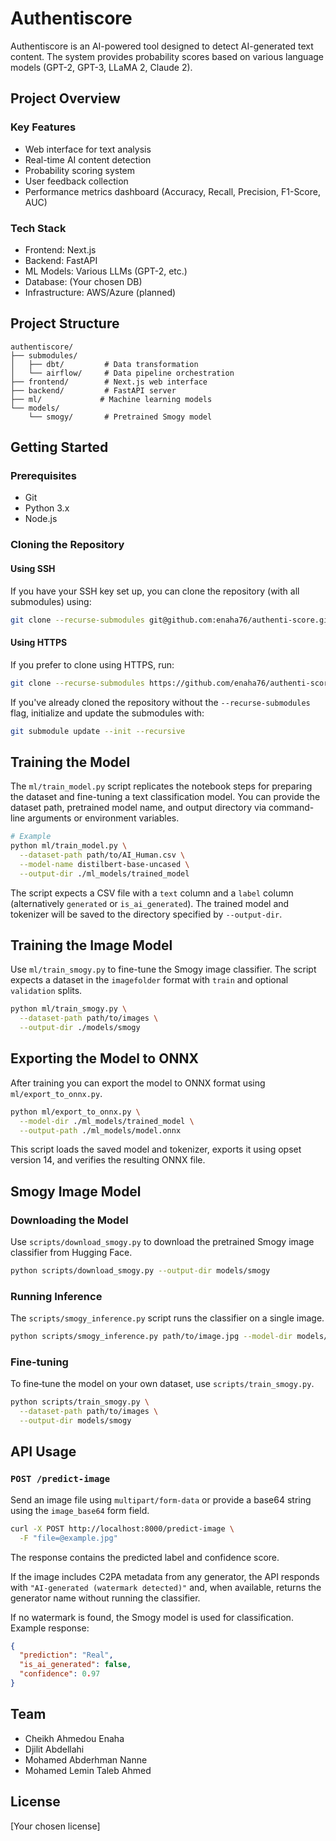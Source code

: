 # Authentiscore

Authentiscore is an AI-powered tool designed to detect AI-generated text content. The system provides probability scores based on various language models (GPT-2, GPT-3, LLaMA 2, Claude 2).

## Project Overview

### Key Features
- Web interface for text analysis
- Real-time AI content detection
- Probability scoring system
- User feedback collection
- Performance metrics dashboard (Accuracy, Recall, Precision, F1-Score, AUC)

### Tech Stack
- Frontend: Next.js
- Backend: FastAPI
- ML Models: Various LLMs (GPT-2, etc.)
- Database: (Your chosen DB)
- Infrastructure: AWS/Azure (planned)

## Project Structure
```
authentiscore/
├── submodules/
│   ├── dbt/         # Data transformation
│   └── airflow/     # Data pipeline orchestration
├── frontend/        # Next.js web interface
├── backend/         # FastAPI server
├── ml/             # Machine learning models
└── models/
    └── smogy/       # Pretrained Smogy model
```

## Getting Started

### Prerequisites
- Git
- Python 3.x
- Node.js

### Cloning the Repository

#### Using SSH
If you have your SSH key set up, you can clone the repository (with all submodules) using:

```bash
git clone --recurse-submodules git@github.com:enaha76/authenti-score.git
```

#### Using HTTPS
If you prefer to clone using HTTPS, run:

```bash
git clone --recurse-submodules https://github.com/enaha76/authenti-score.git
```

If you've already cloned the repository without the `--recurse-submodules` flag, initialize and update the submodules with:

```bash
git submodule update --init --recursive
```

## Training the Model

The `ml/train_model.py` script replicates the notebook steps for preparing the
dataset and fine-tuning a text classification model. You can provide the
dataset path, pretrained model name, and output directory via command-line
arguments or environment variables.

```bash
# Example
python ml/train_model.py \
  --dataset-path path/to/AI_Human.csv \
  --model-name distilbert-base-uncased \
  --output-dir ./ml_models/trained_model
```

The script expects a CSV file with a `text` column and a `label` column
(alternatively `generated` or `is_ai_generated`). The trained model and
tokenizer will be saved to the directory specified by `--output-dir`.

## Training the Image Model

Use `ml/train_smogy.py` to fine-tune the Smogy image classifier. The script
expects a dataset in the `imagefolder` format with `train` and optional
`validation` splits.

```bash
python ml/train_smogy.py \
  --dataset-path path/to/images \
  --output-dir ./models/smogy
```

## Exporting the Model to ONNX

After training you can export the model to ONNX format using `ml/export_to_onnx.py`.

```bash
python ml/export_to_onnx.py \
  --model-dir ./ml_models/trained_model \
  --output-path ./ml_models/model.onnx
```

This script loads the saved model and tokenizer, exports it using opset version 14, and verifies the resulting ONNX file.


## Smogy Image Model

### Downloading the Model

Use `scripts/download_smogy.py` to download the pretrained Smogy image classifier from Hugging Face.

```bash
python scripts/download_smogy.py --output-dir models/smogy
```

### Running Inference

The `scripts/smogy_inference.py` script runs the classifier on a single image.

```bash
python scripts/smogy_inference.py path/to/image.jpg --model-dir models/smogy
```

### Fine-tuning

To fine‑tune the model on your own dataset, use `scripts/train_smogy.py`.

```bash
python scripts/train_smogy.py \
  --dataset-path path/to/images \
  --output-dir models/smogy
```

## API Usage

### `POST /predict-image`

Send an image file using `multipart/form-data` or provide a base64 string using the `image_base64` form field.

```bash
curl -X POST http://localhost:8000/predict-image \
  -F "file=@example.jpg"
```

The response contains the predicted label and confidence score.

If the image includes C2PA metadata from any generator, the API responds with
`"AI-generated (watermark detected)"` and, when available, returns the
generator name without running the classifier.

If no watermark is found, the Smogy model is used for classification. Example response:

```json
{
  "prediction": "Real",
  "is_ai_generated": false,
  "confidence": 0.97
}
```


## Team
- Cheikh Ahmedou Enaha
- Djilit Abdellahi
- Mohamed Abderhman Nanne
- Mohamed Lemin Taleb Ahmed

## License
[Your chosen license]
